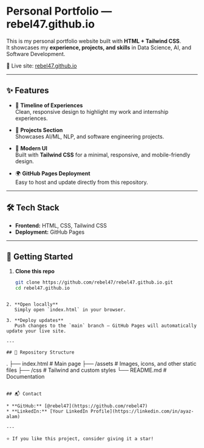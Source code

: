 # Personal Portfolio — rebel47.github.io

This is my personal portfolio website built with **HTML + Tailwind CSS**.  
It showcases my **experience, projects, and skills** in Data Science, AI, and Software Development.  

🔗 Live site: [rebel47.github.io](https://rebel47.github.io)

---

## ✨ Features

- 📌 **Timeline of Experiences**  
  Clean, responsive design to highlight my work and internship experiences.  

- 💼 **Projects Section**  
  Showcases AI/ML, NLP, and software engineering projects.  

- 🎨 **Modern UI**  
  Built with **Tailwind CSS** for a minimal, responsive, and mobile-friendly design.  

- 🌍 **GitHub Pages Deployment**  
  Easy to host and update directly from this repository.  

---

## 🛠️ Tech Stack

- **Frontend:** HTML, CSS, Tailwind CSS  
- **Deployment:** GitHub Pages  

---

## 🚀 Getting Started

1. **Clone this repo**
   ```bash
   git clone https://github.com/rebel47/rebel47.github.io.git
   cd rebel47.github.io
```

2. **Open locally**
   Simply open `index.html` in your browser.

3. **Deploy updates**
   Push changes to the `main` branch — GitHub Pages will automatically update your live site.

---

## 📂 Repository Structure

```
.
├── index.html        # Main page
├── /assets           # Images, icons, and other static files
├── /css              # Tailwind and custom styles
└── README.md         # Documentation
```

## 📬 Contact

* **GitHub:** [@rebel47](https://github.com/rebel47)
* **LinkedIn:** [Your LinkedIn Profile](https://linkedin.com/in/ayaz-alam)

---

⭐ If you like this project, consider giving it a star!

```

